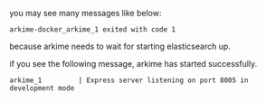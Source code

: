 
you may see many messages like below:

```
arkime-docker_arkime_1 exited with code 1
```

because arkime needs to wait for starting elasticsearch up.

if you see the following message, arkime has started successfully.

```
arkime_1         | Express server listening on port 8005 in development mode
```
